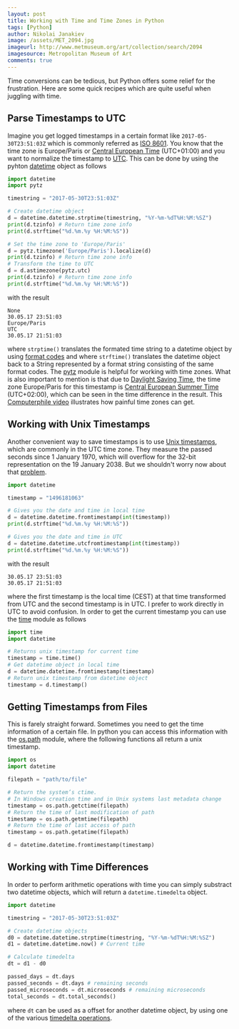 ```yaml
---
layout: post
title: Working with Time and Time Zones in Python
tags: [Python]
author: Nikolai Janakiev
image: /assets/MET_2094.jpg
imageurl: http://www.metmuseum.org/art/collection/search/2094
imagesource: Metropolitan Museum of Art
comments: true
---
```



Time conversions can be tedious, but Python offers some relief for the frustration. Here are some quick recipes which are quite useful when juggling with time.


## Parse Timestamps to UTC

Imagine you get logged timestamps in a certain format like `2017-05-30T23:51:03Z` which is commonly referred as [ISO 8601][iso_8601]. You know that the time zone is Europe/Paris or [Central European Time][cet] (UTC+01:00) and you want to normalize the timestamp to [UTC][utc]. This can be done by using the pyhton [datetime][datetime] object as follows

```python
import datetime
import pytz

timestring = "2017-05-30T23:51:03Z"

# Create datetime object
d = datetime.datetime.strptime(timestring, "%Y-%m-%dT%H:%M:%SZ")
print(d.tzinfo) # Return time zone info
print(d.strftime("%d.%m.%y %H:%M:%S"))

# Set the time zone to 'Europe/Paris'
d = pytz.timezone('Europe/Paris').localize(d)
print(d.tzinfo) # Return time zone info
# Transform the time to UTC
d = d.astimezone(pytz.utc)
print(d.tzinfo) # Return time zone info
print(d.strftime("%d.%m.%y %H:%M:%S"))
```

with the result

```
None
30.05.17 23:51:03
Europe/Paris
UTC
30.05.17 21:51:03
```

where `strptime()` translates the formated time string to a datetime object by using [format codes][strftime] and where `strftime()` translates the datetime object back to a String represented by a format string consisting of the same format codes. The [pytz][pytz] module is helpful for working with time zones. What is also important to mention is that due to [Daylight Saving Time][dst], the time zone Europe/Paris for this timestamp is [Central European Summer Time][cest] (UTC+02:00), which can be seen in the time difference in the result. This [Computerphile video][computerphile] illustrates how painful time zones can get.


## Working with Unix Timestamps

Another convenient way to save timestamps is to use [Unix timestamps][unixtime], which are commonly in the UTC time zone. They measure the passed seconds since 1 January 1970, which will overflow for the 32-bit representation on the 19 January 2038. But we shouldn't worry now about that [problem][year2038problem].

```python
import datetime

timestamp = "1496181063"

# Gives you the date and time in local time
d = datetime.datetime.fromtimestamp(int(timestamp))
print(d.strftime("%d.%m.%y %H:%M:%S"))

# Gives you the date and time in UTC
d = datetime.datetime.utcfromtimestamp(int(timestamp))
print(d.strftime("%d.%m.%y %H:%M:%S"))
```

with the result

```
30.05.17 23:51:03
30.05.17 21:51:03
```

where the first timestamp is the local time (CEST) at that time transformed from UTC and the second timestamp is in UTC. I prefer to work directly in UTC to avoid confusion. In order to get the current timestamp you can use the [time][time] module as follows

```python
import time
import datetime

# Returns unix timestamp for current time
timestamp = time.time()
# Get datetime object in local time
d = datetime.datetime.fromtimestamp(timestamp)
# Return unix timestamp from datetime object
timestamp = d.timestamp()
```


## Getting Timestamps from Files

This is farely straight forward. Sometimes you need to get the time information of a certain file. In python you can access this information with the [os.path][os.path] module, where the following functions all return a unix timestamp.

```python
import os
import datetime

filepath = "path/to/file"

# Return the system’s ctime. 
# In Windows creation time and in Unix systems last metadata change
timestamp = os.path.getctime(filepath)
# Return the time of last modification of path
timestamp = os.path.getmtime(filepath)
# Return the time of last access of path
timestamp = os.path.getatime(filepath)

d = datetime.datetime.fromtimestamp(timestamp)
```


## Working with Time Differences

In order to perform arithmetic operations with time you can simply substract two datetime objects, which will return a `datetime.timedelta` object.

```python
import datetime

timestring = "2017-05-30T23:51:03Z"

# Create datetime objects
d0 = datetime.datetime.strptime(timestring, "%Y-%m-%dT%H:%M:%SZ")
d1 = datetime.datetime.now() # Current time

# Calculate timedelta
dt = d1 - d0

passed_days = dt.days
passed_seconds = dt.days # remaining seconds
passed_microseconds = dt.microseconds # remaining microseconds
total_seconds = dt.total_seconds()
```

where `dt` can be used as a offset for another datetime object, by using one of the various [timedelta operations][timedelta].


[utc]: https://en.wikipedia.org/wiki/Coordinated_Universal_Time
[dst]: https://en.wikipedia.org/wiki/Daylight_saving_time
[cet]: https://en.wikipedia.org/wiki/Central_European_Time
[cest]: https://en.wikipedia.org/wiki/Central_European_Summer_Time
[iso_8601]: https://en.wikipedia.org/wiki/ISO_8601
[unixtime]: https://en.wikipedia.org/wiki/Unix_time
[datetime]: https://docs.python.org/3/library/datetime.html
[calender]: https://docs.python.org/3/library/calendar.html
[timedelta]: https://docs.python.org/3/library/datetime.html#timedelta-objects
[time]: https://docs.python.org/3/library/time.html
[pytz]: http://pytz.sourceforge.net/
[strftime]: https://docs.python.org/2/library/datetime.html#strftime-strptime-behavior
[year2038problem]: https://en.wikipedia.org/wiki/Year_2038_problem
[computerphile]: https://www.youtube.com/watch?v=-5wpm-gesOY
[os.path]: https://docs.python.org/2/library/os.path.html
